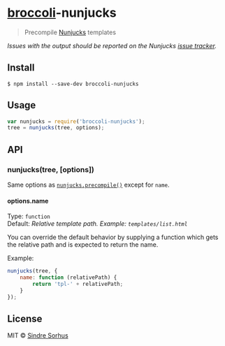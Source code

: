 # [broccoli](https://github.com/joliss/broccoli)-nunjucks

> Precompile [Nunjucks](http://jlongster.github.io/nunjucks/) templates

*Issues with the output should be reported on the Nunjucks [issue tracker](https://github.com/jlongster/nunjucks/issues).*


## Install

```
$ npm install --save-dev broccoli-nunjucks
```


## Usage

```js
var nunjucks = require('broccoli-nunjucks');
tree = nunjucks(tree, options);
```


## API

### nunjucks(tree, [options])

Same options as [`nunjucks.precompile()`](http://jlongster.github.io/nunjucks/api.html#precompile) except for `name`.

#### options.name

Type: `function`  
Default: *Relative template path. Example: `templates/list.html`*

You can override the default behavior by supplying a function which gets the relative path and is expected to return the name.

Example:

```js
nunjucks(tree, {
	name: function (relativePath) {
		return 'tpl-' + relativePath;
	}
});
```


## License

MIT © [Sindre Sorhus](http://sindresorhus.com)
